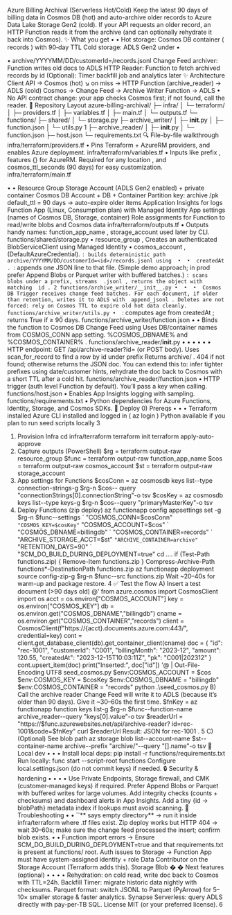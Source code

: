 Azure Billing Archival (Serverless Hot/Cold)
 Keep the latest 90 days of billing data in Cosmos DB (hot) and auto-archive older records to Azure Data
 Lake Storage Gen2 (cold). If your API requests an older record, an HTTP Function reads it from the archive
 (and can optionally rehydrate it back into Cosmos).
 ✨ What you get
 • 
• 
Hot storage: Cosmos DB container (
 records ) with 90‑day TTL
 Cold storage: ADLS Gen2 under 
• 

• 
archive/YYYYMM/DD/customerId=<id>/records.jsonl
 Change Feed archiver: Function writes old docs to ADLS
 HTTP Reader: Function to fetch archived records by 
id
 (Optional): Timer backfill job and analytics later
 ✨ Architecture
 Client API → Cosmos (hot)
 ↘ on miss → HTTP Function (archive_reader) → ADLS (cold)
 Cosmos → Change Feed → Archive Writer Function → ADLS
 • 
No API contract change: your app checks Cosmos first; if not found, call the reader.
 📁 Repository Layout
 azure-billing-archival/
 ├─ infra/
 │  └─ terraform/
 │     ├─ providers.tf
 │     ├─ variables.tf
 │     ├─ main.tf
 │     └─ outputs.tf
 └─ functions/
   ├─ shared/
   │  └─ storage.py
   ├─ archive_writer/
   │  ├─ __init__.py
   │  ├─ function.json
   │  └─ utils.py
 1
   ├─ archive_reader/
   │  ├─ __init__.py
   │  └─ function.json
   ├─ host.json
   └─ requirements.txt
 🔍 File-by-file walkthrough
 infra/terraform/providers.tf
 • 
Pins Terraform + AzureRM providers, and enables 
Azure deployment.
 infra/terraform/variables.tf
 • 
Inputs like 
prefix , 
features {} for AzureRM. Required for any
 location , and 
cosmos_ttl_seconds (90 days) for easy customization.
 infra/terraform/main.tf

• 
• 
Resource Group
 Storage Account (ADLS Gen2 enabled) + private container 
Cosmos DB Account + DB + Container
 Partition key: 
archive
 /pk
 default_ttl = 90 days → auto-expire older items
 Application Insights for logs
 Function App (Linux, Consumption plan) with Managed Identity
 App settings (names of Cosmos DB, Storage, container)
 Role assignments for Function to read/write blobs and Cosmos data
 infra/terraform/outputs.tf
 • 
Outputs handy names: 
function_app_name , 
storage_account used later by CLI.
 functions/shared/storage.py
 • 
resource_group , 
Creates an authenticated BlobServiceClient using Managed Identity
 • 
cosmos_account , 
(DefaultAzureCredential).
 ``: builds deterministic path 
archive/YYYYMM/DD/customerId=<id>/records.jsonl using 
• 
• 
createdAt .
 ``: appends one JSON line to that file. (Simple demo approach; in prod prefer Append Blobs or
 Parquet writer with buffered batches.)
 ``: scans blobs under a prefix, streams 
.jsonl , returns the object with matching 
id .
 2
functions/archive_writer/__init__.py
 • 
• 
• 
Cosmos DB Trigger receives change feed batches.
 For each document, if older than retention, writes it to ADLS with 
append_jsonl .
 Deletes are not forced: rely on Cosmos TTL to expire old hot data cleanly.
 functions/archive_writer/utils.py
 • 
``: computes age from 
createdAt ; returns 
True if ≥ 90 days.
 functions/archive_writer/function.json
 • 
• 
Binds the function to Cosmos DB Change Feed using 
Uses DB/container names from 
COSMOS_CONN app setting.
 %COSMOS_DBNAME% and 
%COSMOS_CONTAINER% .
 functions/archive_reader/__init__.py
 • 
• 
• 
• 
• 
• 
HTTP endpoint: 
GET /api/archive-reader?id=<recordId> (or POST body).
 Uses 
scan_for_record to find a row by 
id under prefix 
Returns 
archive/ .
 404 if not found; otherwise returns the JSON doc.
 You can extend this to:
 infer tighter prefixes using date/customer hints,
 rehydrate the doc back to Cosmos with a short TTL after a cold hit.
 functions/archive_reader/function.json
 • 
HTTP trigger (auth level Function by default). You’ll pass a key when calling.
 functions/host.json
 • 
Enables App Insights logging with sampling.
 functions/requirements.txt
 • 
Python dependencies for Azure Functions, Identity, Storage, and Cosmos SDKs.
 🚀 Deploy
 0) Prereqs
 • 
• 
• 
Terraform installed
 Azure CLI installed and logged in (
 az login )
 Python available if you plan to run seed scripts locally
 3
1) Provision Infra
 cd infra/terraform
 terraform init
 terraform apply-auto-approve
 2) Capture outputs (PowerShell)
 $rg
 = terraform output-raw resource_group
 $func = terraform output-raw function_app_name
 $cos = terraform output-raw cosmos_account
 $st
 = terraform output-raw storage_account
 3) App settings for Functions
 $cosConn = az cosmosdb keys list--type connection-strings-g $rg-n $cos--
 query "connectionStrings[0].connectionString"-o tsv
 $cosKey = az cosmosdb keys list--type keys-g $rg-n $cos--query
 "primaryMasterKey"-o tsv
 4) Deploy Functions (zip deploy)
 az functionapp config appsettings set -g $rg-n $func--settings `
 "COSMOS_CONN=$cosConn" `
 "COSMOS_KEY=$cosKey" `
 "COSMOS_ACCOUNT=$cos" `
 "COSMOS_DBNAME=billingdb" `
 "COSMOS_CONTAINER=records" `
 "ARCHIVE_STORAGE_ACCT=$st" `
 "ARCHIVE_CONTAINER=archive" `
 "RETENTION_DAYS=90" `
 "SCM_DO_BUILD_DURING_DEPLOYMENT=true"
 cd ..\..
 if (Test-Path functions.zip) { Remove-Item functions.zip }
 Compress-Archive-Path functions\*-DestinationPath functions.zip
 az functionapp deployment source config-zip-g $rg-n $func--src functions.zip
 Wait \~20–40s for warm-up and package restore.
 4
✅ Test the flow
 A) Insert a test document (>90 days old)
 @'
 from azure.cosmos import CosmosClient
 import os
 acct   = os.environ["COSMOS_ACCOUNT"]
 key    = os.environ["COSMOS_KEY"]
 db     = os.environ.get("COSMOS_DBNAME","billingdb")
 cname  = os.environ.get("COSMOS_CONTAINER","records")
 client = CosmosClient(f"https://{acct}.documents.azure.com:443/", 
credential=key)
 cont = client.get_database_client(db).get_container_client(cname)
 doc = {
  "id": "rec-1001",
  "customerId": "C001",
  "billingMonth": "2023-12",
  "amount": 120.55,
  "createdAt": "2023-12-15T10:03:11Z",
  "pk": "C001|202312"
 }
 cont.upsert_item(doc)
 print("Inserted:", doc["id"])
 '@ | Out-File-Encoding UTF8 seed_cosmos.py
 $env:COSMOS_ACCOUNT = $cos
 $env:COSMOS_KEY
 = $cosKey
 $env:COSMOS_DBNAME = "billingdb"
 $env:COSMOS_CONTAINER = "records"
 python .\seed_cosmos.py
 B) Call the archive reader
 Change Feed will write it to ADLS (because it’s older than 90 days). Give it \~30–60s the first
 time.
 $fnKey = az functionapp function keys list-g $rg-n $func--function-name
 archive_reader--query "keys[0].value"-o tsv
 $readerUrl = "https://$func.azurewebsites.net/api/archive-reader?
 id=rec-1001&code=$fnKey"
 curl $readerUrl
 Result: JSON for 
rec-1001 .
 5
C) (Optional) See blob path
 az storage blob list--account-name $st--container-name archive--prefix
 "archive/"--query "[].name"-o tsv
 🧪 Local dev
 • 
• 
• 
Install local deps: 
pip install -r functions/requirements.txt
 Run locally: 
func start --script-root functions
 Configure local.settings.json (do not commit keys) if needed.
 🔒 Security & hardening
 • 
• 
• 
• 
Use Private Endpoints, Storage firewall, and CMK (customer-managed keys) if required.
 Prefer Append Blobs or Parquet with buffered writes for large volumes.
 Add integrity checks (counts + checksums) and dashboard alerts in App Insights.
 Add a tiny 
{id → blobPath} metadata index if lookups must avoid scanning.
 🧰 Troubleshooting
 • 
• 
``** says empty directory** → run it inside 
infra/terraform where 
.tf files exist.
 Zip deploy works but HTTP 404 → wait 30–60s; make sure the change feed processed the insert;
 confirm blob exists.
 • 
• 
Function import errors → Ensure 
SCM_DO_BUILD_DURING_DEPLOYMENT=true and that 
requirements.txt is present at 
functions/ root.
 Auth issues to Storage → Function App must have system-assigned identity + role 
Data Contributor on the Storage Account (Terraform adds this).
 Storage Blob 
�
� Next features (optional)
 • 
• 
• 
• 
Rehydration: on cold read, write doc back to Cosmos with TTL=24h.
 Backfill Timer: migrate historic data nightly with checksums.
 Parquet format: switch JSONL to Parquet (PyArrow) for 5–10× smaller storage & faster analytics.
 Synapse Serverless: query ADLS directly with pay-per-TB SQL.
 License
 MIT (or your preferred license).
 6
